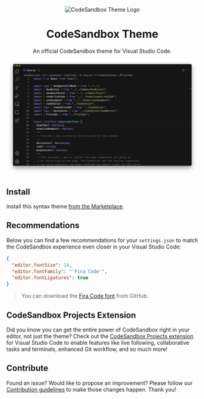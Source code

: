 <div align="center"><img src="https://user-images.githubusercontent.com/1891339/162010428-a210edd1-c0b8-4f12-9809-a299ded19a41.png" width="120" alt="CodeSandbox Theme Logo" />
  <h1 align="center">CodeSandbox Theme</h1>
  <p align="center">An official CodeSandbox theme for Visual Studio Code.</p>
</div>

<img src="./media/preview.png" alt="Theme preview in Visual Studio Code" />

## Install

Install this syntax theme [from the Marketplace][theme-install].

## Recommendations

Below you can find a few recommendations for your `settings.json` to match the CodeSandbox experience even closer in your Visual Studio Code:

```json
{
  "editor.fontSize": 14,
  "editor.fontFamily": "'Fira Code'",
  "editor.fontLigatures": true
}
```

> You can download the [Fira Code font][fira-code-install] from GitHub.

## CodeSandbox Projects Extension

Did you know you can get the entire power of CodeSandbox right in your editor, not just the theme? Check out the [CodeSandbox Projects extension][projects-install] for Visual Studio Code to enable features like live following, collaborative tasks and terminals, enhanced Git workflow, and so much more!

## Contribute

Found an issue? Would like to propose an improvement? Please follow our [Contribution guidelines](CONTRIBUTING.md) to make those changes happen. Thank you!

[theme-install]: https://marketplace.visualstudio.com/items?itemName=CodeSandbox-io.codesandbox-theme
[fira-code-install]: https://github.com/tonsky/FiraCode
[projects-install]: https://marketplace.visualstudio.com/items?itemName=CodeSandbox-io.codesandbox-projects
